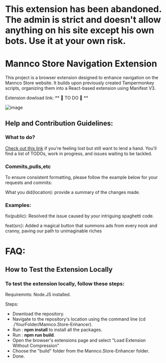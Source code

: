 # This extension has been abandoned. The admin is strict and doesn't allow anything on his site except his own bots. Use it at your own risk.

# Mannco Store Navigation Extension

This project is a browser extension designed to enhance navigation on the Mannco Store website. It builds upon previously created Tampermonkey scripts, organizing them into a React-based extension using Manifest V3.

Extension dowload link: ** 🐸 TO DO 🐇 **

![image](https://github.com/LucasHenriqueDiniz/Mannco.Store-Enhancer/assets/63087780/7a23b6d6-fa3e-431c-a33b-1ce0b511e1be)

## Help and Contribution Guidelines:
### What to do?
[Check out this link](https://github.com/users/LucasHenriqueDiniz/projects/2) if you're feeling lost but still want to lend a hand. You'll find a list of TODOs, work in progress, and issues waiting to be tackled.

### Commits,pulls,etc

To ensure consistent formatting, please follow the example below for your requests and commits:

What you did(location): provide a summary of the changes made.


### Examples:
fix(public): Resolved the issue caused by your intriguing spaghetti code.

feat(src): Added a magical button that summons ads from every nook and cranny, paving our path to unimaginable riches

# FAQ:

## How to Test the Extension Locally

### To test the extension locally, follow these steps:
Requiremnts: 
Node.JS installed.

Steps:
- Download the repository.
- Navigate to the repository's location using the command line (cd ./YourFolder/Mannco.Store-Enhancer).
- Run : **npm install** to install all the packages.
- Run : **npm run build**.
- Open the browser's extensions page and select "Load Extension Without Compression"
- Choose the "build" folder from the Mannco.Store-Enhancer folder.
- Done.
